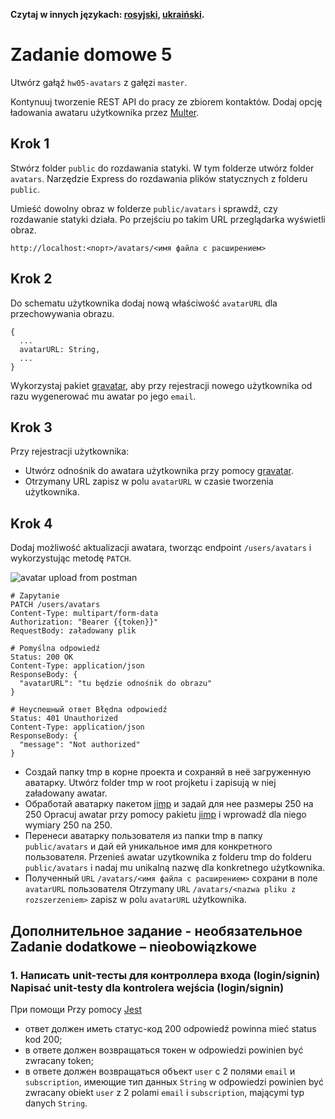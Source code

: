 **Czytaj w innych językach: [rosyjski](README.md), [ukraiński](README.ua.md).**

# Zadanie domowe 5

Utwórz gałąź `hw05-avatars` z gałęzi `master`.

Kontynuuj tworzenie REST API do pracy ze zbiorem kontaktów. Dodaj opcję ładowania awataru użytkownika przez [Multer](https://github.com/expressjs/multer).

## Krok 1

Stwórz folder `public` do rozdawania statyki. W tym folderze utwórz folder `avatars`. Narzędzie Express do rozdawania plików statycznych z folderu `public`.

Umieść dowolny obraz w folderze `public/avatars` i sprawdź, czy rozdawanie statyki działa. Po przejściu po takim URL przeglądarka wyświetli obraz.

```shell
http://localhost:<порт>/avatars/<имя файла с расширением>
```

## Krok 2

Do schematu użytkownika dodaj nową właściwość `avatarURL` dla przechowywania obrazu.

```shell
{
  ...
  avatarURL: String,
  ...
}
```

Wykorzystaj pakiet [gravatar](https://www.npmjs.com/package/gravatar), aby przy rejestracji nowego użytkownika od razu wygenerować mu awatar po jego `email`.

## Krok 3

Przy rejestracji użytkownika:

- Utwórz odnośnik do awatara użytkownika przy pomocy [gravatar](https://www.npmjs.com/package/gravatar).
- Otrzymany URL zapisz w polu `avatarURL` w czasie tworzenia użytkownika.

## Krok 4

Dodaj możliwość aktualizacji awatara, tworząc endpoint `/users/avatars` i wykorzystując metodę `PATCH`.

![avatar upload from postman](./avatar-upload.png)

```shell
# Zapytanie
PATCH /users/avatars
Content-Type: multipart/form-data
Authorization: "Bearer {{token}}"
RequestBody: załadowany plik

# Pomyślna odpowiedź
Status: 200 OK
Content-Type: application/json
ResponseBody: {
  "avatarURL": "tu będzie odnośnik do obrazu" 
}

# Неуспешный ответ Błędna odpowiedź
Status: 401 Unauthorized
Content-Type: application/json
ResponseBody: {
  "message": "Not authorized"
}
```

- Создай папку tmp в корне проекта и сохраняй в неё загруженную аватарку.
Utwórz folder tmp w root projketu i zapisują w niej załadowany awatar.
- Обработай аватарку пакетом [jimp](https://www.npmjs.com/package/jimp) и задай для нее размеры 250 на 250
Opracuj awatar przy pomocy pakietu [jimp](https://www.npmjs.com/package/jimp) i wprowadź dla niego wymiary 250 na 250.
- Перенеси аватарку пользователя из папки tmp в папку `public/avatars` и дай ей уникальное имя для конкретного пользователя.
Przenieś awatar uzytkownika z folderu tmp do folderu `public/avatars` i nadaj mu unikalną nazwę dla konkretnego użytkownika.
- Полученный `URL` `/avatars/<имя файла с расширением>` сохрани в поле `avatarURL` пользователя
Otrzymany `URL` `/avatars/<nazwa pliku z rozszerzeniem>` zapisz w polu `avatarURL` użytkownika.

## Дополнительное задание - необязательное Zadanie dodatkowe – nieobowiązkowe

### 1. Написать unit-тесты для контроллера входа (login/signin) Napisać unit-testy dla kontrolera wejścia (login/signin)

При помощи Przy pomocy [Jest](https://jestjs.io/ru/docs/getting-started)

- ответ должен иметь статус-код 200
odpowiedź powinna mieć status kod 200;
- в ответе должен возвращаться токен
w odpowiedzi powinien być zwracany token;
- в ответе должен возвращаться объект `user` с 2 полями `email` и `subscription`, имеющие тип данных `String`
w odpowiedzi powinien być zwracany obiekt  `user` z 2 polami `email` i `subscription`, mającymi typ danych `String`.

